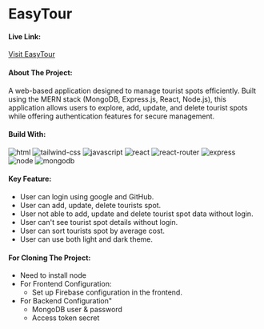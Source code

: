 # EasyTour

#### Live Link:
[Visit EasyTour](https://marvelous-genie-ab818d.netlify.app/)

#### About The Project:
A web-based application designed to manage tourist spots efficiently. Built using the MERN stack (MongoDB, Express.js, React, Node.js), this application allows users to explore, add, update, and delete tourist spots while offering authentication features for secure management.

#### Build With: 
![html](https://img.shields.io/badge/HTML5-E34F26?style=for-the-badge&logo=html5&logoColor=white)
![tailwind-css](https://img.shields.io/badge/tailwind_css-06B6D4?style=for-the-badge&logo=tailwind-css&logoColor=white)
![javascript](https://img.shields.io/badge/JavaScript-323330?style=for-the-badge&logo=javascript&logoColor=F7DF1E)
![react](https://img.shields.io/badge/React-20232A?style=for-the-badge&logo=react&logoColor=61DAFB)
![react-router](https://img.shields.io/badge/React_Router-CA4245?style=for-the-badge&logo=react-router&logoColor=white)
![express](https://img.shields.io/badge/express-051A5C?style=for-the-badge&logo=express&logoColor=white)
![node](https://img.shields.io/badge/node-74AC5F?style=for-the-badge&logo=node.js&logoColor=white)
![mongodb](https://img.shields.io/badge/mongodb-00EB63?style=for-the-badge&logo=mongodb&logoColor=white)

#### Key Feature:
- User can login using google and GitHub.
- User can add, update, delete tourists spot. 
- User not able to add, update and delete tourist spot data without login.
- User can't see tourist spot details without login.
- User can sort tourists spot by average cost.
- User can use both light and dark theme.


#### For Cloning The Project:
- Need to install node
- For Frontend Configuration:
    - Set up Firebase configuration in the frontend.
- For Backend Configuration"
    - MongoDB user & password
    - Access token secret


